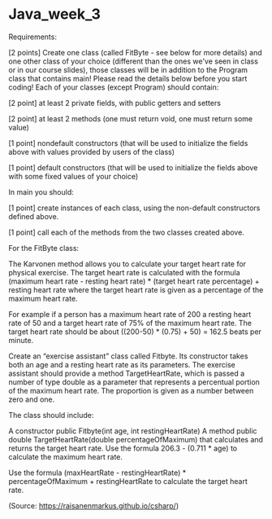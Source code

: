 # Java_week_3

Requirements:

[2 points] Create one class (called FitByte - see below for more details) and one other class of your choice (different than the ones we've seen in class or in our course slides), those classes will be in addition to the Program class that contains main! Please read the details below before you start coding! Each of your classes (except Program) should contain:

[2 point] at least 2 private fields, with public getters and setters

[2 point] at least 2 methods (one must return void, one must return some value)

[1 point]  nondefault constructors (that will be used to initialize the fields above with values provided by users of the class)

[1 point]  default constructors (that will be used to initialize the fields above with some fixed values of your choice) 

In main you should:

[1 point] create instances of each class, using the non-default constructors defined above. 

[1 point] call each of the methods from the two classes created above.




For the FitByte class:

The Karvonen method allows you to calculate your target heart rate for physical exercise. The target heart rate is calculated with the formula (maximum heart rate - resting heart rate) * (target heart rate percentage) + resting heart rate where the target heart rate is given as a percentage of the maximum heart rate.

For example if a person has a maximum heart rate of 200 a resting heart rate of 50 and a target heart rate of 75% of the maximum heart rate. The target heart rate should be about ((200-50) * (0.75) + 50) = 162.5 beats per minute.

Create an “exercise assistant” class called Fitbyte. Its constructor takes both an age and a resting heart rate as its parameters. The exercise assistant should provide a method TargetHeartRate, which is passed a number of type double as a parameter that represents a percentual portion of the maximum heart rate. The proportion is given as a number between zero and one.

The class should include:

A constructor public Fitbyte(int age, int restingHeartRate)
A method public double TargetHeartRate(double percentageOfMaximum) that calculates and returns the target heart rate.
Use the formula 206.3 - (0.711 * age) to calculate the maximum heart rate. 

Use the formula (maxHeartRate - restingHeartRate) * percentageOfMaximum + restingHeartRate to calculate the target heart rate.

(Source: https://raisanenmarkus.github.io/csharp/)
